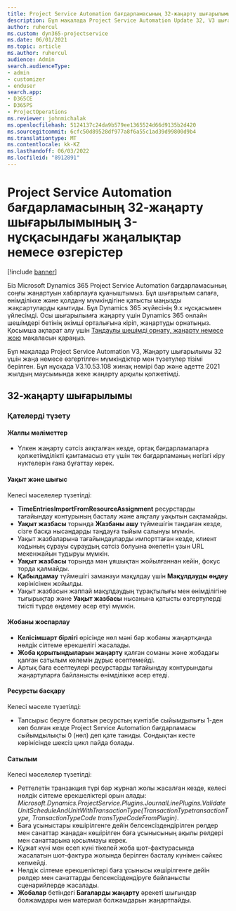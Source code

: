 ```yaml
---
title: Project Service Automation бағдарламасының 32-жаңарту шығарылымының 3-нұсқасындағы жаңалықтар немесе өзгерістер
description: Бұл мақалада Project Service Automation Update 32, V3 шығарылымында қолжетімді мүмкіндіктер мен түзетулер тізімі берілген.
author: ruhercul
ms.custom: dyn365-projectservice
ms.date: 06/01/2021
ms.topic: article
ms.author: ruhercul
audience: Admin
search.audienceType:
- admin
- customizer
- enduser
search.app:
- D365CE
- D365PS
- ProjectOperations
ms.reviewer: johnmichalak
ms.openlocfilehash: 5124137c24da9b579ee1365524d66d9135b2d420
ms.sourcegitcommit: 6cfc50d89528df977a8f6a55c1ad39d99800d9b4
ms.translationtype: MT
ms.contentlocale: kk-KZ
ms.lasthandoff: 06/03/2022
ms.locfileid: "8912891"
---
```

# <a name="whats-new-or-changed-in-project-service-automation-update-release-32-v3"></a>Project Service Automation бағдарламасының 32-жаңарту шығарылымының 3-нұсқасындағы жаңалықтар немесе өзгерістер

[!include [banner](../includes/psa-now-project-operations.md)]

Біз Microsoft Dynamics 365 Project Service Automation бағдарламасының соңғы жаңартуын хабарлауға қуаныштымыз. Бұл шығарылым сапаға, өнімділікке және қолдану мүмкіндігіне қатысты маңызды жақсартуларды қамтиды. Бұл Dynamics 365 жүйесінің 9.x нұсқасымен үйлесімді. Осы шығарылымға жаңарту үшін Dynamics 365 онлайн шешімдері бетінің әкімші орталығына кіріп, жаңартуды орнатыңыз. Қосымша ақпарат алу үшін [Таңдаулы шешімді орнату, жаңарту немесе жою](/power-platform/admin/install-remove-preferred-solution) мақаласын қараңыз.

Бұл мақалада Project Service Automation V3, Жаңарту шығарылымы 32 үшін жаңа немесе өзгертілген мүмкіндіктер мен түзетулер тізімі берілген. Бұл нұсқада V3.10.53.108 жинақ нөмірі бар және әдетте 2021 жылдың маусымында жеке жаңарту арқылы қолжетімді.

## <a name="update-release-32"></a>32-жаңарту шығарылымы

### <a name="bug-fixes"></a>Қателерді түзету

#### <a name="general"></a>Жалпы мәліметтер 

- Үлкен жаңарту сәтсіз аяқталған кезде, ортақ бағдарламаларға қолжетімділікті қамтамасыз ету үшін тек бағдарламаның негізгі кіру нүктелерін ғана бұғаттау керек.

#### <a name="time-and-expense"></a>Уақыт және шығыс

Келесі мәселелер түзетілді:

- **TimeEntriesImportFromResourceAssignment** ресурстарды тағайындау контурының басталу және аяқталу уақытын сақтамайды.
- **Уақыт жазбасы** торында **Жазбаны ашу** түймешігін таңдаған кезде, сізге басқа нысандарды таңдауға тыйым салынуы мүмкін.
- Уақыт жазбаларына тағайындауларды импорттаған кезде, клиент кодының сұрауы сұраудың сәтсіз болуына әкелетін ұзын URL мекенжайын тудыруы мүмкін.
- **Уақыт жазбасы** торында мән ұяшықтан жойылғаннан кейін, фокус торда қалмайды.
- **Қабылдамау** түймешігі заманауи мақұлдау үшін **Мақұлдауды өңдеу** көрінісінен жойылды.
- Уақыт жазбасын жаппай мақұлдаудың тұрақтылығы мен өнімділігіне тығырықтар және **Уақыт жазбасы** нысанына қатысты өзгертулерді тиісті түрде өңдемеу әсер етуі мүмкін.

#### <a name="project-planning"></a>Жобаны жоспарлау

- **Келісімшарт бірлігі** өрісінде нөл мәні бар жобаны жаңартқанда нөлдік сілтеме ерекшелігі жасалады.
- **Жоба қорытындыларын жаңарту** қалған соманы және жобадағы қалған сатылым көлемін дұрыс есептемейді.
- Артық баға есептеулері ресурстарды тағайындау контурындағы жаңартуларға байланысты өнімділікке әсер етеді.

#### <a name="resource-management"></a>Ресурсты басқару

Келесі мәселе түзетілді:

- Тапсырыс беруге болатын ресурстың күнтізбе сыйымдылығы 1-ден көп болған кезде Project Service Automation бағдарламасы сыйымдылықты 0 (нөл) деп қате таниды. Сондықтан кесте көрінісінде шексіз цикл пайда болады.

#### <a name="sales"></a>Сатылым

Келесі мәселелер түзетілді:

- Реттелетін транзакция түрі бар журнал жолы жасалған кезде, келесі нөлдік сілтеме ерекшеліктері орын алады: *Microsoft.Dynamics.ProjectService.Plugins.JournalLinePlugins.ValidateUnitScheduleAndUnitWithTransactionType(TransactionTypetransactionType, TransactionTypeCode transTypeCodeFromPlugin)*.
- Баға ұсыныстары көшірілгенге дейін белсенсіздендірілген рөлдер мен санаттар жаңадан көшірілген баға ұсынысының ақылы рөлдері мен санаттарына қосылмауы керек.
- Құжат күні мен есеп күні тікелей жоба шот-фактурасында жасалатын шот-фактура жолында берілген басталу күнімен сәйкес келмейді.
- Нөлдік сілтеме ерекшеліктері баға ұсынысы көшірілгенге дейін рөлдер мен санаттарды белсенсіздендіруге байланысты сценарийлерде жасалады.
- **Жобалар** бетіндегі **Бағаларды жаңарту** әрекеті шығындар болжамдары мен материал болжамдарын жаңартпайды.
